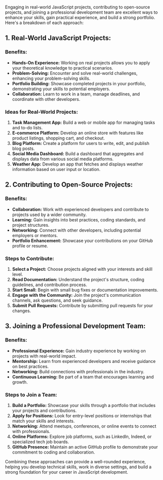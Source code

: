 Engaging in real-world JavaScript projects, contributing to open-source projects, and joining a professional development team are excellent ways to enhance your skills, gain practical experience, and build a strong portfolio. Here's a breakdown of each approach:

## 1. Real-World JavaScript Projects:

### Benefits:
- **Hands-On Experience:** Working on real projects allows you to apply your theoretical knowledge to practical scenarios.
- **Problem-Solving:** Encounter and solve real-world challenges, enhancing your problem-solving skills.
- **Portfolio Building:** Showcase completed projects in your portfolio, demonstrating your skills to potential employers.
- **Collaboration:** Learn to work in a team, manage deadlines, and coordinate with other developers.

### Ideas for Real-World Projects:
1. **Task Management App:** Build a web or mobile app for managing tasks and to-do lists.
2. **E-commerce Platform:** Develop an online store with features like product listings, shopping cart, and checkout.
3. **Blog Platform:** Create a platform for users to write, edit, and publish blog posts.
4. **Social Media Dashboard:** Build a dashboard that aggregates and displays data from various social media platforms.
5. **Weather App:** Develop an app that fetches and displays weather information based on user input or location.

## 2. Contributing to Open-Source Projects:

### Benefits:
- **Collaboration:** Work with experienced developers and contribute to projects used by a wider community.
- **Learning:** Gain insights into best practices, coding standards, and project structures.
- **Networking:** Connect with other developers, including potential employers or mentors.
- **Portfolio Enhancement:** Showcase your contributions on your GitHub profile or resume.

### Steps to Contribute:
1. **Select a Project:** Choose projects aligned with your interests and skill level.
2. **Read Documentation:** Understand the project's structure, coding guidelines, and contribution process.
3. **Start Small:** Begin with small bug fixes or documentation improvements.
4. **Engage with the Community:** Join the project's communication channels, ask questions, and seek guidance.
5. **Submit Pull Requests:** Contribute by submitting pull requests for your changes.

## 3. Joining a Professional Development Team:

### Benefits:
- **Professional Experience:** Gain industry experience by working on projects with real-world impact.
- **Mentorship:** Learn from experienced developers and receive guidance on best practices.
- **Networking:** Build connections with professionals in the industry.
- **Continuous Learning:** Be part of a team that encourages learning and growth.

### Steps to Join a Team:
1. **Build a Portfolio:** Showcase your skills through a portfolio that includes your projects and contributions.
2. **Apply for Positions:** Look for entry-level positions or internships that match your skills and interests.
3. **Networking:** Attend meetups, conferences, or online events to connect with professionals.
4. **Online Platforms:** Explore job platforms, such as LinkedIn, Indeed, or specialized tech job boards.
5. **GitHub Presence:** Maintain an active GitHub profile to demonstrate your commitment to coding and collaboration.

Combining these approaches can provide a well-rounded experience, helping you develop technical skills, work in diverse settings, and build a strong foundation for your career in JavaScript development.